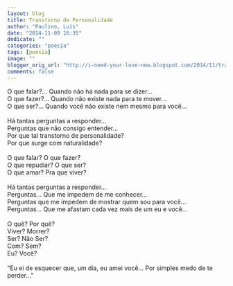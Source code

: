 ```yaml
---
layout: blog
title: Transtorno de Personalidade
author: "Paulino, Luís"
date: "2014-11-09 16:35"
dedicate: ""
categories: "poesia"
tags: [poesia]
image: ""
blogger_orig_url: "http://i-need-your-love-now.blogspot.com/2014/11/transtorno-de-personalidade-personality.html"
comments: false
---
```


O que falar?... Quando não há nada para se dizer...\
O que fazer?... Quando não existe nada para te mover...\
O que ser?... Quando você não existe nem mesmo para você...\
\
Há tantas perguntas a responder...\
Perguntas que não consigo entender...\
Por que tal transtorno de personalidade?\
Por que surge com naturalidade?\
\
O que falar? O que fazer?\
O que repudiar? O que ser?\
O que amar? Pra que viver?\
\
Há tantas perguntas a responder...\
Perguntas... Que me impedem de me conhecer...\
Perguntas que me impedem de mostrar quem sou para você...\
Perguntas... Que me afastam cada vez mais de um eu e você...\
\
O quê? Por quê?\
Viver? Morrer?\
Ser? Não Ser?\
Com? Sem?\
Eu? Você?\
\
“Eu ei de esquecer que, um dia, eu amei você... Por simples medo de te perder...”
